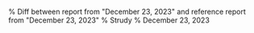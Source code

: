 % Diff between report from "December 23, 2023" and reference report from "December 23, 2023"
% Strudy
% December 23, 2023


